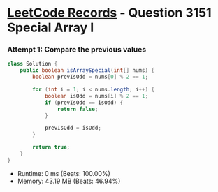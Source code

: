 # [LeetCode Records](../../README.md) - Question 3151 Special Array I

### Attempt 1: Compare the previous values
```java
class Solution {
    public boolean isArraySpecial(int[] nums) {
        boolean prevIsOdd = nums[0] % 2 == 1;

        for (int i = 1; i < nums.length; i++) {
            boolean isOdd = nums[i] % 2 == 1;
            if (prevIsOdd == isOdd) {
                return false;
            }

            prevIsOdd = isOdd;
        }

        return true;
    }
}
```
- Runtime: 0 ms (Beats: 100.00%)
- Memory: 43.19 MB (Beats: 46.94%)

<br>
